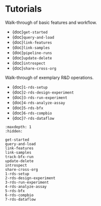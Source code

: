 # Tutorials

Walk-through of basic features and workflow.

- {doc}`get-started`
- {doc}`query-and-load`
- {doc}`link-features`
- {doc}`link-samples`
- {doc}`pipeline-runs`
- {doc}`update-delete`
- {doc}`introspect`
- {doc}`share-cross-org`

Walk-through of exemplary R&D operations.

- {doc}`1-rds-setup`
- {doc}`2-rds-design-experiment`
- {doc}`3-rds-run-experiment`
- {doc}`4-rds-analyze-assay`
- {doc}`5-rds-bfx`
- {doc}`6-rds-compbio`
- {doc}`7-rds-dataflow`

```{toctree}
:maxdepth: 1
:hidden:

get-started
query-and-load
link-features
link-samples
track-bfx-run
update-delete
introspect
share-cross-org
1-rds-setup
2-rds-design-experiment
3-rds-run-experiment
4-rds-analyze-assay
5-rds-bfx
6-rds-compbio
7-rds-dataflow
```
